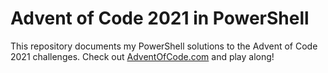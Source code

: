 # Advent of Code 2021 in PowerShell

This repository documents my PowerShell solutions to the Advent of Code 2021 challenges. Check out [AdventOfCode.com](https://adventofcode.com/2021/about) and play along!
